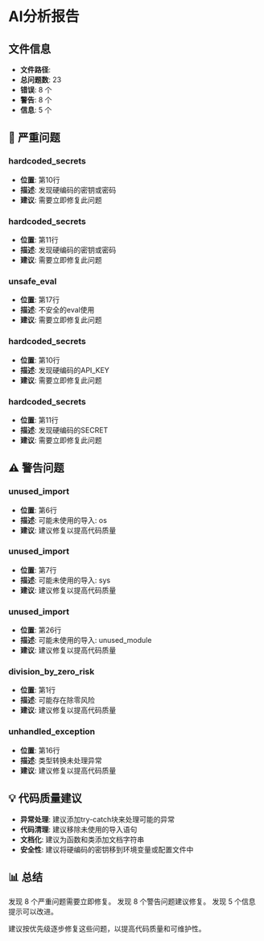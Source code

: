 # AI分析报告

## 文件信息

- **文件路径**: 
- **总问题数**: 23
- **错误**: 8 个
- **警告**: 8 个
- **信息**: 5 个

## 🚨 严重问题

### hardcoded_secrets
- **位置**: 第10行
- **描述**: 发现硬编码的密钥或密码
- **建议**: 需要立即修复此问题

### hardcoded_secrets
- **位置**: 第11行
- **描述**: 发现硬编码的密钥或密码
- **建议**: 需要立即修复此问题

### unsafe_eval
- **位置**: 第17行
- **描述**: 不安全的eval使用
- **建议**: 需要立即修复此问题

### hardcoded_secrets
- **位置**: 第10行
- **描述**: 发现硬编码的API_KEY
- **建议**: 需要立即修复此问题

### hardcoded_secrets
- **位置**: 第11行
- **描述**: 发现硬编码的SECRET
- **建议**: 需要立即修复此问题

## ⚠️ 警告问题

### unused_import
- **位置**: 第6行
- **描述**: 可能未使用的导入: os
- **建议**: 建议修复以提高代码质量

### unused_import
- **位置**: 第7行
- **描述**: 可能未使用的导入: sys
- **建议**: 建议修复以提高代码质量

### unused_import
- **位置**: 第26行
- **描述**: 可能未使用的导入: unused_module
- **建议**: 建议修复以提高代码质量

### division_by_zero_risk
- **位置**: 第1行
- **描述**: 可能存在除零风险
- **建议**: 建议修复以提高代码质量

### unhandled_exception
- **位置**: 第16行
- **描述**: 类型转换未处理异常
- **建议**: 建议修复以提高代码质量

## 💡 代码质量建议

- **异常处理**: 建议添加try-catch块来处理可能的异常
- **代码清理**: 建议移除未使用的导入语句
- **文档化**: 建议为函数和类添加文档字符串
- **安全性**: 建议将硬编码的密钥移到环境变量或配置文件中

## 📊 总结

发现 8 个严重问题需要立即修复。
发现 8 个警告问题建议修复。
发现 5 个信息提示可以改进。

建议按优先级逐步修复这些问题，以提高代码质量和可维护性。
